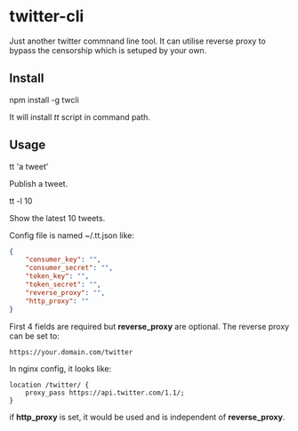 # twitter-cli

Just another twitter commnand line tool. It can utilise reverse proxy to bypass the censorship which is setuped by your own.

## Install
npm install -g twcli

It will install *tt* script in command path.

## Usage
tt 'a tweet'

Publish a tweet.

tt -l 10

Show the latest 10 tweets.

Config file is named ~/.tt.json like:
```json
{
    "consumer_key": "",
    "consumer_secret": "",
    "token_key": "",
    "token_secret": "",
    "reverse_proxy": "",
    "http_proxy": ""
}
```

First 4 fields are required but **reverse_proxy** are optional. The reverse proxy can be set to:
```
https://your.domain.com/twitter
```

In nginx config, it looks like:
```
location /twitter/ {
    proxy_pass https://api.twitter.com/1.1/;
}
```

if **http_proxy** is set, it would be used and is independent of **reverse_proxy**.
